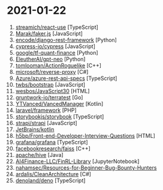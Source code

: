 # 2021-01-22

1. [streamich/react-use](https://github.com/streamich/react-use "React Hooks — 👍") [TypeScript]
2. [Marak/faker.js](https://github.com/Marak/faker.js "generate massive amounts of realistic fake data in Node.js and the browser") [JavaScript]
3. [encode/django-rest-framework](https://github.com/encode/django-rest-framework "Web APIs for Django. 🎸") [Python]
4. [cypress-io/cypress](https://github.com/cypress-io/cypress "Fast, easy and reliable testing for anything that runs in a browser.") [JavaScript]
5. [google/tf-quant-finance](https://github.com/google/tf-quant-finance "High-performance TensorFlow library for quantitative finance.") [Python]
6. [EleutherAI/gpt-neo](https://github.com/EleutherAI/gpt-neo "An implementation of model parallel GPT2& GPT3-like models, with the ability to scale up to full GPT3 sizes (and possibly more!), using the mesh-tensorflow library.") [Python]
7. [tomlooman/ActionRoguelike](https://github.com/tomlooman/ActionRoguelike "Third-person Action Roguelike made in Unreal Engine C++ (for Stanford CS193U 2020)") [C++]
8. [microsoft/reverse-proxy](https://github.com/microsoft/reverse-proxy "A toolkit for developing high-performance HTTP reverse proxy applications.") [C#]
9. [Azure/azure-rest-api-specs](https://github.com/Azure/azure-rest-api-specs "The source for REST API specifications for Microsoft Azure.") [TypeScript]
10. [twbs/bootstrap](https://github.com/twbs/bootstrap "The most popular HTML, CSS, and JavaScript framework for developing responsive, mobile first projects on the web.") [JavaScript]
11. [wesbos/JavaScript30](https://github.com/wesbos/JavaScript30 "30 Day Vanilla JS Challenge") [HTML]
12. [gruntwork-io/terratest](https://github.com/gruntwork-io/terratest "Terratest is a Go library that makes it easier to write automated tests for your infrastructure code.") [Go]
13. [YTVanced/VancedManager](https://github.com/YTVanced/VancedManager "Vanced Installer") [Kotlin]
14. [laravel/framework](https://github.com/laravel/framework "") [PHP]
15. [storybookjs/storybook](https://github.com/storybookjs/storybook "📓 The UI component explorer. Develop, document, & test for React, Vue, Angular, Ember, Web Components, & more!") [TypeScript]
16. [strapi/strapi](https://github.com/strapi/strapi "🚀 Open source Node.js Headless CMS to easily build customisable APIs") [JavaScript]
17. [JetBrains/kotlin](https://github.com/JetBrains/kotlin "The Kotlin Programming Language") 
18. [h5bp/Front-end-Developer-Interview-Questions](https://github.com/h5bp/Front-end-Developer-Interview-Questions "A list of helpful front-end related questions you can use to interview potential candidates, test yourself or completely ignore.") [HTML]
19. [grafana/grafana](https://github.com/grafana/grafana "The open and composable observability and data visualization platform. Visualize metrics, logs, and traces from multiple sources like Prometheus, Loki, Elasticsearch, InfluxDB, Postgres and many more.") [TypeScript]
20. [facebookresearch/faiss](https://github.com/facebookresearch/faiss "A library for efficient similarity search and clustering of dense vectors.") [C++]
21. [apache/hive](https://github.com/apache/hive "Apache Hive") [Java]
22. [AI4Finance-LLC/FinRL-Library](https://github.com/AI4Finance-LLC/FinRL-Library "A Deep Reinforcement Learning Library for Automated Trading in Quantitative Finance. NeurIPS 2020. Please star.") [JupyterNotebook]
23. [nahamsec/Resources-for-Beginner-Bug-Bounty-Hunters](https://github.com/nahamsec/Resources-for-Beginner-Bug-Bounty-Hunters "A list of resources for those interested in getting started in bug bounties") 
24. [ardalis/CleanArchitecture](https://github.com/ardalis/CleanArchitecture "A starting point for Clean Architecture with ASP.NET Core") [C#]
25. [denoland/deno](https://github.com/denoland/deno "A secure JavaScript and TypeScript runtime") [TypeScript]
